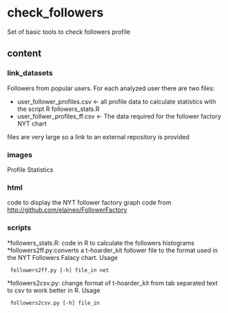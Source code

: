 # check_followers
Set of basic tools to check followers profile


## content

### link_datasets
Followers from popular users. For each analyzed user there are two files:
* user_follower_profiles.csv <- all profile data to calculate statistics with the script R followers_stats.R
* user_follwer_profiles_ff.csv <- The data required for the follower factory NYT chart

files are very large so a link to an external repository is provided

### images
Profile Statistics

### html 
 code to display the NYT follower factory graph
 code from http://github.com/elaineo/FollowerFactory
 
### scripts

*followers_stats.R: code in R to calculate the followers histograms 
*followers2ff.py:converts a t-hoarder_kit follower file to the format used in the NYT Followers Falacy chart. Usage

     followers2ff.py [-h] file_in net

*followers2csv.py: change format of t-hoarder_kit from tab separated text to csv to work better in R. Usage

     followers2csv.py [-h] file_in
